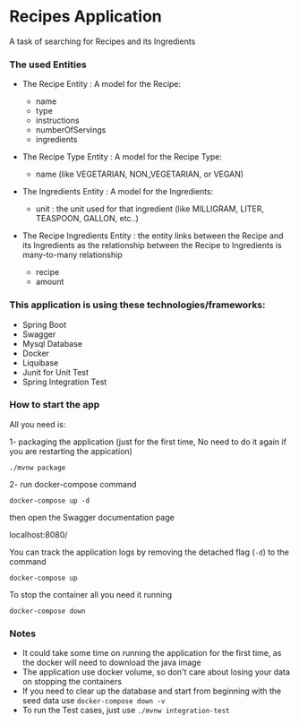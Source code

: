# Recipes Application

A task of searching for Recipes and its Ingredients

### The used Entities

[//]: # (TODO :: add class diagram)

- The Recipe Entity : A model for the Recipe:

    - name
    - type
    - instructions
    - numberOfServings
    - ingredients


- The Recipe Type Entity : A model for the Recipe Type:

    - name (like VEGETARIAN, NON_VEGETARIAN, or VEGAN)


- The Ingredients Entity : A model for the Ingredients:

    - unit : the unit used for that ingredient (like MILLIGRAM, LITER, TEASPOON, GALLON, etc..)


- The Recipe Ingredients Entity : the entity links between the Recipe and its Ingredients as the relationship between
  the Recipe to Ingredients is many-to-many relationship

    - recipe
    - amount

### This application is using these technologies/frameworks:

- Spring Boot
- Swagger
- Mysql Database
- Docker
- Liquibase
- Junit for Unit Test
- Spring Integration Test

### How to start the app

All you need is:

1- packaging the application (just for the first time, No need to do it again if you are restarting the appication)

`./mvnw package`

2- run docker-compose command

`docker-compose up -d`

then open the Swagger documentation page

localhost:8080/

You can track the application logs by removing the detached flag (`-d`) to the command

`docker-compose up`

To stop the container all you need it running

`docker-compose down`

### Notes

- It could take some time on running the application for the first time, as the docker will need to download the java
  image
- The application use docker volume, so don't care about losing your data on stopping the containers
- If you need to clear up the database and start from beginning with the seed data use `docker-compose down -v`
- To run the Test cases, just use `./mvnw integration-test`

